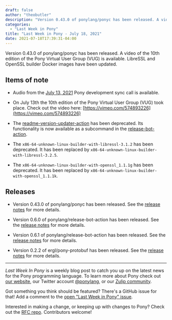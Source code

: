 ```yaml
---
draft: false
author: "theobutler"
description: "Version 0.43.0 of ponylang/ponyc has been released. A video of the 10th edition of the Pony Virtual User Group (VUG) is available. LibreSSL and OpenSSL builder Docker images have been updated."
categories:
  - "Last Week in Pony"
title: "Last Week in Pony - July 18, 2021"
date: 2021-07-18T17:39:31-04:00
---
```


Version 0.43.0 of ponylang/ponyc has been released. A video of the 10th edition of the Pony Virtual User Group (VUG) is available. LibreSSL and OpenSSL builder Docker images have been updated.

<!--more-->

## Items of note

- Audio from the [July 13, 2021](https://sync-recordings.ponylang.io/r/2021-07-13.m4a) Pony development sync call is available.

- On July 13th the 10th edition of the Pony Virtual User Group (VUG) took place. Check out the video here: [https://vimeo.com/574893226](https://vimeo.com/574893226)

- The [readme-version-updater-action](https://github.com/ponylang/readme-version-updater-action) has been deprecated. Its functionality is now available as a subcommand in the [release-bot-action](https://github.com/ponylang/release-bot-action).

- The `x86-64-unknown-linux-builder-with-libressl-3.1.2` has been deprecated. It has been replaced by `x86-64-unknown-linux-builder-with-libressl-3.2.5`.

- The `x86-64-unknown-linux-builder-with-openssl_1.1.1g` has been deprecated. It has been replaced by `x86-64-unknown-linux-builder-with-openssl_1.1.1k`.

## Releases

- Version 0.43.0 of ponylang/ponyc has been released.
See the [release notes](https://github.com/ponylang/ponyc/releases/tag/0.43.0) for more details.

- Version 0.6.0 of ponylang/release-bot-action has been released.
See the [release notes](https://github.com/ponylang/release-bot-action/releases/tag/0.6.0) for more details.

- Version 0.6.1 of ponylang/release-bot-action has been released.
See the [release notes](https://github.com/ponylang/release-bot-action/releases/tag/0.6.1) for more details.

- Version 0.2.2 of ergl/pony-protobuf has been released.
See the [release notes](https://github.com/ergl/pony-protobuf/releases/tag/0.2.2) for more details.

---

_Last Week In Pony_ is a weekly blog post to catch you up on the latest news for the Pony programming language. To learn more about Pony check out [our website](https://ponylang.io), our Twitter account [@ponylang](https://twitter.com/ponylang), or our [Zulip community](https://ponylang.zulipchat.com).

Got something you think should be featured? There's a GitHub issue for that! Add a comment to the [open "Last Week in Pony" issue](https://github.com/ponylang/ponylang.github.io/issues?q=is%3Aissue+is%3Aopen+label%3Alast-week-in-pony).

Interested in making a change, or keeping up with changes to Pony? Check out the [RFC repo](https://github.com/ponylang/rfcs). Contributors welcome!
